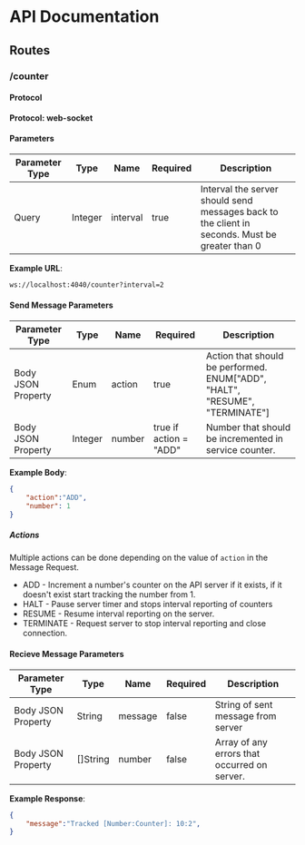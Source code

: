 # API Documentation

## Routes

### /counter
#### Protocol
**Protocol: web-socket**
#### Parameters
| Parameter Type | Type    | Name     | Required | Description                                                                                    |
|----------------|---------|----------|----------|------------------------------------------------------------------------------------------------|
| Query          | Integer | interval | true     | Interval the server should send messages back to the client in seconds. Must be greater than 0 |

**Example URL**:
```sh
ws://localhost:4040/counter?interval=2
```

#### Send Message Parameters
| Parameter Type     | Type    | Name   | Required               | Description                                                                 |
|--------------------|---------|--------|------------------------|-----------------------------------------------------------------------------|
| Body JSON Property | Enum    | action | true                   | Action that should be performed. ENUM["ADD", "HALT", "RESUME", "TERMINATE"] |
| Body JSON Property | Integer | number | true if action = "ADD" | Number that should be incremented in service counter.                       |

**Example Body**:
```json
{
    "action":"ADD",
    "number": 1
}
```

##### Actions
Multiple actions can be done depending on the value of `action` in the Message Request.
* ADD - Increment a number's counter on the API server if it exists, if it doesn't exist start tracking the number from 1.
* HALT - Pause server timer and stops interval reporting of counters
* RESUME - Resume interval reporting on the server.
* TERMINATE - Request server to stop interval reporting and close connection.


#### Recieve Message Parameters
| Parameter Type     | Type     | Name    | Required | Description                                  |
|--------------------|----------|---------|----------|----------------------------------------------|
| Body JSON Property | String   | message | false    | String of sent message from server           |
| Body JSON Property | []String | number  | false    | Array of any errors that occurred on server. |

**Example Response**:
```json
{
    "message":"Tracked [Number:Counter]: 10:2",
}
```

